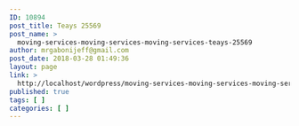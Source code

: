 ```yaml
---
ID: 10894
post_title: Teays 25569
post_name: >
  moving-services-moving-services-moving-services-teays-25569
author: mrgabonijeff@gmail.com
post_date: 2018-03-28 01:49:36
layout: page
link: >
  http://localhost/wordpress/moving-services-moving-services-moving-services-teays-25569/
published: true
tags: [ ]
categories: [ ]
---
```


